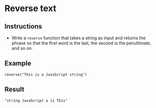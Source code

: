 # Reverse text

## Instructions

- Write a `reverse` function that takes a string as input and returns the phrase so that the first word is the last, the second is the penultimate, and so on.

## Example

```
reverse("This is a JavaScript string")
```

## Result

```
"string JavaScript a is This"
```